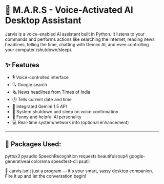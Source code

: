 # 🤖 M.A.R.S - Voice-Activated AI Desktop Assistant

Jarvis is a voice-enabled AI assistant built in Python. It listens to your commands and performs actions like searching the internet, reading news headlines, telling the time, chatting with Gemini AI, and even controlling your computer (shutdown/sleep).

## ✨ Features

- 🎙️ Voice-controlled interface  
- 🔍 Google search  
- 🗞️ News headlines from Times of India  
- 🕒 Tells current date and time  
- 💬 Integrated Gemini 1.5 API  
- 📴 System shutdown and sleep on voice confirmation  
- 🧠 Funny and helpful AI personality  
- 💻 Real-time system/network info (optional enhancement)

---

## 🚀 Packages Used:
pyttsx3
pyaudio
SpeechRecognition
requests
beautifulsoup4
google-generativeai
colorama
speedtest-cli
psutil

🧠 Jarvis isn't just a program — it's your smart, sassy desktop companion. Fire it up and let the conversation begin!


